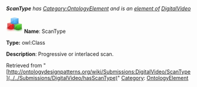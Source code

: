 ___ScanType__ has [Category:OntologyElement](../../Category/OntologyElement "Category:OntologyElement") and is an [element of](../../Property/ElementOf "Property:ElementOf") [DigitalVideo](../../Submissions/DigitalVideo "Submissions:DigitalVideo")_


  




[![Class](../../images/thumb/2/27/Class.gif/45px-Class.gif)](../../Image/Class.gif "Class")
__Name__: ScanType 


__Type:__ owl:Class 


__Description__: Progressive or interlaced scan. 





Retrieved from "[http://ontologydesignpatterns.org/wiki/Submissions:DigitalVideo/ScanType](../../Submissions/DigitalVideo/hasScanType)"
 [Category](http://ontologydesignpatterns.org/wiki/Special:Categories "Special:Categories"): [OntologyElement](../../Category/OntologyElement "Category:OntologyElement")